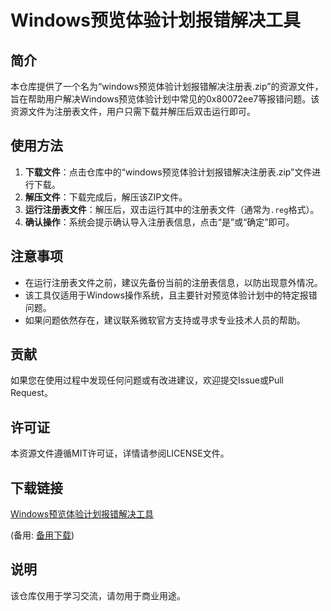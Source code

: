 # Windows预览体验计划报错解决工具

## 简介

本仓库提供了一个名为“windows预览体验计划报错解决注册表.zip”的资源文件，旨在帮助用户解决Windows预览体验计划中常见的0x80072ee7等报错问题。该资源文件为注册表文件，用户只需下载并解压后双击运行即可。

## 使用方法

1. **下载文件**：点击仓库中的“windows预览体验计划报错解决注册表.zip”文件进行下载。
2. **解压文件**：下载完成后，解压该ZIP文件。
3. **运行注册表文件**：解压后，双击运行其中的注册表文件（通常为`.reg`格式）。
4. **确认操作**：系统会提示确认导入注册表信息，点击“是”或“确定”即可。

## 注意事项

- 在运行注册表文件之前，建议先备份当前的注册表信息，以防出现意外情况。
- 该工具仅适用于Windows操作系统，且主要针对预览体验计划中的特定报错问题。
- 如果问题依然存在，建议联系微软官方支持或寻求专业技术人员的帮助。

## 贡献

如果您在使用过程中发现任何问题或有改进建议，欢迎提交Issue或Pull Request。

## 许可证

本资源文件遵循MIT许可证，详情请参阅LICENSE文件。

## 下载链接
[Windows预览体验计划报错解决工具](https://pan.quark.cn/s/8ecb47365b71) 

(备用: [备用下载](https://pan.baidu.com/s/17HhLjxL2RZNIX6K1dXBxcg?pwd=1234))

## 说明

该仓库仅用于学习交流，请勿用于商业用途。
